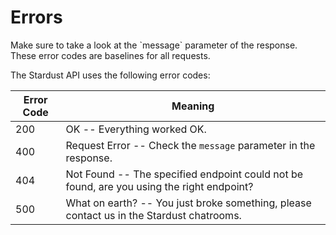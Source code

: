 # Errors

<aside class="notice">
Make sure to take a look at the `message` parameter of the response. These error codes are baselines for all requests.
</aside>

The Stardust API uses the following error codes:


Error Code | Meaning
---------- | -------
200 | OK -- Everything worked OK.
400 | Request Error -- Check the `message` parameter in the response.
404 | Not Found -- The specified endpoint could not be found, are you using the right endpoint?
500 | What on earth? -- You just broke something, please contact us in the Stardust chatrooms.
